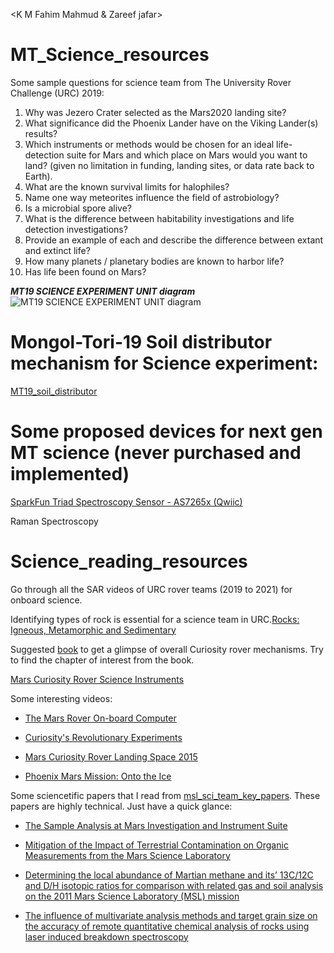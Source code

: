 <K M Fahim Mahmud & Zareef jafar>
# MT_Science_resources
Some sample questions for science team from The University Rover Challenge (URC) 2019:
1. Why was Jezero Crater selected as the Mars2020 landing site?
2. What significance did the Phoenix Lander have on the Viking Lander(s) results?
3. Which instruments or methods would be chosen for an ideal life-detection suite for Mars and which place on Mars would you want to land? (given no limitation in funding, landing sites, or data rate back to Earth).
4. What are the known survival limits for halophiles?
5. Name one way meteorites influence the field of astrobiology?
6. Is a microbial spore alive?
7. What is the difference between habitability investigations and life detection investigations?
8. Provide an example of each and describe the difference between extant and extinct life?
9. How many planets / planetary bodies are known to harbor life?
10. Has life been found on Mars?

***MT19 SCIENCE EXPERIMENT UNIT diagram***
![MT19 SCIENCE EXPERIMENT UNIT diagram](https://user-images.githubusercontent.com/49613484/182920639-0b5e2feb-a9a3-4d0a-b6e2-67e7d6959004.png)


# Mongol-Tori-19 Soil distributor mechanism for Science experiment: 
[MT19_soil_distributor](https://grabcad.com/library/mongol-tori-19-soil-distributor-mechanism-for-science-experiment-1)

# Some proposed devices for next gen MT science (never purchased and implemented)
[SparkFun Triad Spectroscopy Sensor - AS7265x (Qwiic)](https://www.sparkfun.com/products/15050) 

Raman Spectroscopy 


# Science_reading_resources

Go through all the SAR videos of URC rover teams (2019 to 2021) for onboard science.

Identifying types of rock is essential for a science team in URC.[Rocks: Igneous, Metamorphic and Sedimentary](https://geology.com/rocks/)

Suggested [book](https://drive.google.com/file/d/1FAiuecYHT-lyqvQDK-rDcDpbl-xpY9uA/view) to get a glimpse of overall Curiosity rover mechanisms. Try to find the chapter of interest from the book.




[Mars Curiosity Rover Science Instruments](https://mars.nasa.gov/msl/spacecraft/instruments/summary/)



Some interesting videos: 

* [The Mars Rover On-board Computer](https://www.youtube.com/watch?v=OTys3VzCe7o&list=PL-0xygk-rHdIFXOAgo15SQKx7map9f67-&index=7)

* [Curiosity's Revolutionary Experiments](https://www.youtube.com/watch?v=3kHBPc943sg&list=PL-0xygk-rHdIFXOAgo15SQKx7map9f67-&index=8)

* [Mars Curiosity Rover Landing Space 2015](https://www.youtube.com/watch?v=nZqyJfbKfHo&list=PL-0xygk-rHdIFXOAgo15SQKx7map9f67-&index=9)

* [Phoenix Mars Mission: Onto the Ice](https://www.youtube.com/watch?v=vK9fQnsN2uc&list=PL-0xygk-rHdIFXOAgo15SQKx7map9f67-&index=10)

Some sciencetific papers that I read from [msl_sci_team_key_papers](https://mars.nasa.gov/files/mep/msl_sci_team_key_papers.pdf). These papers are highly technical. Just have a quick glance:  
* [The Sample Analysis at Mars Investigation
and Instrument Suite](https://link.springer.com/content/pdf/10.1007/s11214-012-9879-z.pdf)

* [Mitigation of the Impact of Terrestrial Contamination on
Organic Measurements from the Mars Science Laboratory](https://mail-attachment.googleusercontent.com/attachment/u/0/?ui=2&ik=db8fd211e7&attid=0.3&permmsgid=msg-a:r8729659509825045682&th=17528bdcc9e1ab56&view=att&disp=inline&realattid=f_kg9t9sjd2&saddbat=ANGjdJ8olvUs3d-MmVP1wTyAyWeDI8ZWQiTo4eJjNojZRzO1UQsoeHlZnfVBQ0e5dPMW4BHuJgm9MybUGcPUhORzc5L7EvtKb8i-bUPgZcmumSmlxNSmRMU3I_XQxRi-vfNL9a6nzqL091AY8c-3wQFb5t2_xG8tQDmzjx8kY6nCLitxTVqBWoN0mp6TTnRbbF8yaWFnyhMrsvix95If2ZfJqf9zxU16llX6_CHLSWHijxmcD3jsHNOsYf634zQxL1_WWm444z1bW0EJc72GZy694Egjlpj_JGhdRmACG-6i9_arUxqM8G1aEct8Ob8fKRlzFbxbT4hXJQkhx6nNjUdVNX-Q2ESmZ-VqLvSWKMp_i5mhrpRn5s33iE45pH27K43wZmmjq4K-9AydiPmDZghiOnYczXnrnJoLfkFPONOX0vkRDtAgthhI6En1MczLmXQcwy2lDLn5CsscQfudzftsats7NnhJCvwihzOZk9BmWTa0D04A55nhqBnBsQK1U06g7oqQkgcnGgadci7k3x61lm52UIbL0Z_O6jerRG89wnHzyjXbhh2nGmMBIdEVL9Gj-PW9qes9DQwo6LHTceBx2LdABboGseo26gyUkJZNatL6CpBucohf3Qj1J3S7t9oF5z8WUBi0pm5saQiOE0TXgEkGK2OYVAxqXrdestFtQ2GNH_zAbBd8vOzynvWEH3ZRZMBbok_UMfJbNnvHYlUH-vRKUWsyaXh3O-SIGHyoPXqioZal5-EYrXcw3J6mMkMUWTWZk1OMCrbGHcbagrch47By35ToEyKnTbGRQQ)

* [Determining the local abundance of Martian methane and its’ 13C/12C and
D/H isotopic ratios for comparison with related gas and soil analysis
on the 2011 Mars Science Laboratory (MSL) mission](https://mail-attachment.googleusercontent.com/attachment/u/0/?ui=2&ik=db8fd211e7&attid=0.5&permmsgid=msg-a:r8729659509825045682&th=17528bdcc9e1ab56&view=att&disp=inline&realattid=f_kg9tapzi4&saddbat=ANGjdJ-SHSPHtFYfd0epK3AjmuE_LeuTA3rOjGXmd88mjad-rWv0Zje4qofuws0GuNCJi_qqViBGL7qiyC5-dA1f4QjrAxCiMxzdZI8om-DI7KdnjtS0Gisu99IjTXqrvTLq6HXK8nAVunphDCS-neVJwLS93ewEcVKQjCszt5PpkBNtHY19rLeoHgsl8NNnDN6Yv22hnO2jrcnI0eqBcy1Q7w56B21zpq5ImvYLTjipKFLKMwhTMqu4HrCpcY5dJxfVKVEJU04H2GK2RVaCw2wH06OZlOlIG18TjHcWZfdFhancgv0yJ7E21Zx0-0K3SRCJ5M0BjOmFFULeoUVHk8EYsv8gydoOoYm3zmu7vUfMeyimVt8ClIh3NMNkkW-IMplaz5GkzJGWp0FMfonGA5ElpzVaa1kIH94zIbMvdl6cOBl-qZltdeWzb-TsHhrCverK81LlT1_ytPaqSyGi1YFChJm7wYEvhmT9GqTh2ph8e1ZsxjOfV0o4BjhVKLcFwlJM3ao38GuNgPt-tByon4zatjyrE1TQmT4eo_L9HVgt92sYBj4MQAtD4TzEkiDNqP3_tnTRmpPSCXkE8N7WoXBje67e3kRpB9rJRWZNlqkVNfmZ-je6jiUkTZnvVyyggo0udDYBJSzayIhagiu7yucTyKwEwuxZZMazj4rdMMyz9HEdt3at6jRbY7570k27YOAN3jNAIVn2UoMuKTb-zZp1PScZDFLyCXIHEYGDCf6tASUBxJbgCOBuGOG-_emwR4QfxjQkFN4mPVNSC3r9BU6kV_Qp0yo4vSlhUCAC1g)

* [The influence of multivariate analysis methods and target grain size on the
accuracy of remote quantitative chemical analysis of rocks using laser induced
breakdown spectroscopy](https://mail-attachment.googleusercontent.com/attachment/u/0/?ui=2&ik=db8fd211e7&attid=0.4&permmsgid=msg-a:r8729659509825045682&th=17528bdcc9e1ab56&view=att&disp=inline&realattid=f_kg9tacws3&saddbat=ANGjdJ9lIjP0pH6_OnBWegYrNzfZRTIbKlWlssA1ILO4CnpzCQqq1Rp8VuKawuzqiEsSN0goaHKTMvv0MR6ZgbIgrsFHoPgWO7YlsjOBXTl1k32rjFASWfDRVeP3NA0dZqxcjektAcp7Y4OrrI5eo1PsBoxfuFvHlvNE2e0-yl6_7Yu6FNzK-ZN4vEfh9SGWIQZqDJEhNcXulJfUfYhbvLbcZicBt0YUAYDflNkS9pLAe0An_bECWkpL_6e4fcNP_XMtz9ifTK5SgInRUYcaKCpaLvXgAUVJPME48yCuAUtIqLC1DVAViJcbh4BCBqBmOVKJcEFk2-hF_AJxDVgkOBiAA1QxNRhptduM3jFSNxiISYGuZ9nw9sR_6PNK211fU18RCtM0KFS8UI-l6zyB5T1jkxu1b96CBTDNNdhgrMyLXQxP4CheL1rQrQNq1wnc-7TBl4WTS6QVdylIkNFfcWQPqBxy1J7C72uMdkg4h--ENi6nfoZ8QDoZy0yUO1gsdXmbyVyiGLoZjLnjqMJOwver131z0va74ezwXRybQf8Qjx5XXpKOvi4XREQoWhcRkgb0rr6Lv9tj_vwS0qf1RaRUno_jxovU-poe5F7w52yxwnsBk2NG7AxrGFdnYISsJq6aptf4XZzROH8DTuleCZuFhGG13GAJBkIbmNWI8sAfyiv6h6WuVtc5CvKUI4G96L3GnP55-91SI604PHBpkwjPf_QS74pFne4e3WAiy7jppWumdRG-ww4NGXCW_gQeJ7YlVd8I32s7-tifDe1iEyocuRR0vcnuk8Iy4I0CPw)


